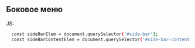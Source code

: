 ## Боковое меню

JS:
```bash
  const sideBarElem = document.querySelector('#side-bar');
  const sideBarContentElem = document.querySelector('#side-bar-content');
```
